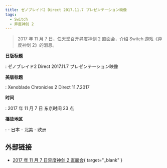 ```yaml
---
title: ゼノブレイド2 Direct 2017.11.7 プレゼンテーション映像
tags:
  - Switch
  - 异度神剑 2
---
```


> 2017 年 11 月 7 日，任天堂召开异度神剑 2 直面会，介绍 Switch 游戏《异度神剑 2》的消息。

**日版标题**

:   ゼノブレイド2 Direct 2017.11.7 プレゼンテーション映像

**美版标题**

:   Xenoblade Chronicles 2 Direct 11.7.2017

**时间**

:   2017 年 11 月 7 日 东京时间 23 点

**播放地区**

:   - 日本
    - 北美
    - 欧洲

## 外部链接

- [2017 年 11 月 7 日异度神剑 2 直面会](https://www.bilibili.com/video/BV1eK411A7Zv/){ target="_blank" }
